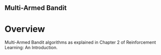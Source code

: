 ## Multi-Armed Bandit

# Overview
Multi-Armed Bandit algorithms as explained in Chapter 2 of Reinforcement Learning: An Introduction.